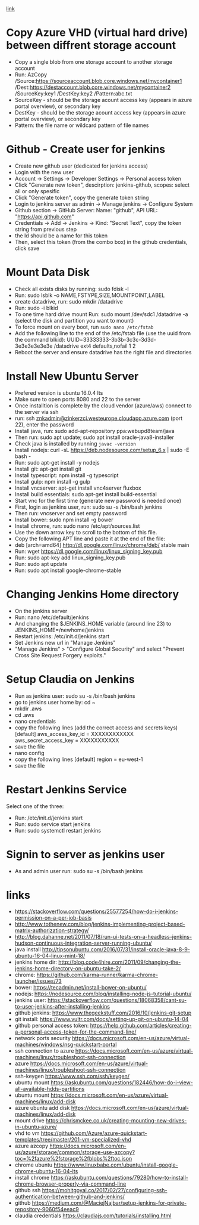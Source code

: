 
[link](https://google.com/)


Copy Azure VHD (virtual hard drive) between diffrent storage account
=================
- Copy a single blob from one storage account to another storage account
- Run: AzCopy /Source:https://sourceaccount.blob.core.windows.net/mycontainer1 /Dest:https://destaccount.blob.core.windows.net/mycontainer2 /SourceKey:key1 /DestKey:key2 /Pattern:abc.txt
- SourceKey - should be the storage acount access key (appears in azure portal overview), or secondary key
- DestKey - should be the storage acount access key (appears in azure portal overview), or secondary key
- Pattern: the file name or wildcard pattern of file names

Github - Create user for jenkins
=================
- Create new github user (dedicated for jenkins access)
- Login with the new user
- Account -> Settings -> Developer Settings -> Personal access token 
- Click "Generate new token", descirption: jenkins-github, scopes: select all or only spesific
- Click "Generate token", copy the generate token string
- Login to jenkins server as admin -> Manage jenkins -> Configure System
- Github section -> GitHub Server: Name: "github", API URL: "https://api.github.com"
- Credentials -> Add -> Jenkins -> Kind: "Secret Text", copy the token string from previous step
- the Id should be a name for this token
- Then, select this token (from the combo box) in the github credentials, click save

Mount Data Disk
================
- Check all exists disks by running: sudo fdisk -l
- Run: sudo lsblk -o NAME,FSTYPE,SIZE,MOUNTPOINT,LABEL
- create datadrive, run: sudo mkdir /datadrive
- Run: sudo -i blkid
- To one time hard drive mount Run: sudo mount /dev/sdc1 /datadrive -a (select the disk and partition you want to mount)
- To force mount on every boot, run ```sudo nano /etc/fstab```
- Add the following line to the end of the /etc/fstab file (use the uuid from the command blkid):
UUID=33333333-3b3b-3c3c-3d3d-3e3e3e3e3e3e   /datadrive   ext4   defaults,nofail   1   2
- Reboot the server and ensure datadrive has the right file and directories


Install New Ubuntu Server
===============
- Prefered version is ubuntu 16.0.4 lts
- Make sure to open ports 8080 and 22 to the server
- Once installtion is complete by the cloud vendor (azure/aws) connect to the server via ssh
- run: ssh znkadmin@zinkerzci.westeurope.cloudapp.azure.com (port 22), enter the password
- Install java, run: sudo add-apt-repository ppa:webupd8team/java
- Then run: sudo apt update; sudo apt install oracle-java8-installer
- Check java is installed by running ```javac -version```
- Install nodejs: curl -sL https://deb.nodesource.com/setup_6.x | sudo -E bash -
- Run: sudo apt-get install -y nodejs
- Install git: apt-get install git
- Install typescript: npm install -g typescript 
- Install gulp: npm install -g gulp 
- Install vncserver: apt-get install vnc4server fluxbox
- Install build essentials: sudo apt-get install build-essential
- Start vnc for the first time (generate new password is needed once)
- First, login as jenkins user, run: sudo su -s /bin/bash jenkins
- Then run: vncserver and set empty password
- Install bower: sudo npm install -g bower
- Install chrome, run: sudo nano /etc/apt/sources.list
- Use the down arrow key to scroll to the bottom of this file. 
- Copy the following APT line and paste it at the end of the file:
- deb [arch=amd64] http://dl.google.com/linux/chrome/deb/ stable main
- Run: wget https://dl.google.com/linux/linux_signing_key.pub
- Run: sudo apt-key add linux_signing_key.pub
- Run: sudo apt update
- Run: sudo apt install google-chrome-stable

Changing Jenkins Home directory
============
- On the jenkins server
- Run: nano /etc/default/jenkins
- And changing the $JENKINS_HOME variable (around line 23) to JENKINS_HOME=/newhome/jenkins
- Restart jenkins: /etc/init.d/jenkins start
- Set Jenkins new url in "Manage Jenkins"
- "Manage Jenkins" > "Configure Global Security" and select "Prevent Cross Site Request Forgery exploits." 

Setup Claudia on Jenkins
============
- Run as jenkins user: sudo su -s /bin/bash jenkins
- go to jenkins user home by: cd ~
- mkdir .aws
- cd .aws
- nano credentials
- copy the following lines (add the correct access and secrets keys)
[default]
aws_access_key_id = XXXXXXXXXXXX
aws_secret_access_key = XXXXXXXXXXX
- save the file
- nano config
- copy the following lines
[default]
region = eu-west-1
- save the file






Restart Jenkins Service
============
Select one of the three: 
- Run: /etc/init.d/jenkins start
- Run: sudo service start jenkins
- Run: sudo systemctl restart jenkins

Signin to server as jenkins user
============
- As and admin user run: sudo su -s /bin/bash jenkins

links
=======
- https://stackoverflow.com/questions/25577254/how-do-i-jenkins-permission-on-a-per-job-basis
- http://www.tothenew.com/blog/jenkins-implementing-project-based-matrix-authorization-strategy/
- http://blog.dahanne.net/2011/07/18/run-ui-tests-on-a-headless-jenkins-hudson-continuous-integration-server-running-ubuntu/
- java install http://tipsonubuntu.com/2016/07/31/install-oracle-java-8-9-ubuntu-16-04-linux-mint-18/
- jenkins home dir: http://blog.code4hire.com/2011/09/changing-the-jenkins-home-directory-on-ubuntu-take-2/
- chrome: https://github.com/karma-runner/karma-chrome-launcher/issues/73
- bower: https://tecadmin.net/install-bower-on-ubuntu/
- nodejs: https://nodesource.com/blog/installing-node-js-tutorial-ubuntu/
- jenkins user: https://stackoverflow.com/questions/18068358/cant-su-to-user-jenkins-after-installing-jenkins
- github jenkins: https://www.thegeekstuff.com/2016/10/jenkins-git-setup
- git install: https://www.vultr.com/docs/setting-up-git-on-ubuntu-14-04
- github personal access token: https://help.github.com/articles/creating-a-personal-access-token-for-the-command-line/
- network ports security https://docs.microsoft.com/en-us/azure/virtual-machines/windows/nsg-quickstart-portal
- ssh connection to azure https://docs.microsoft.com/en-us/azure/virtual-machines/linux/troubleshoot-ssh-connection
- azure https://docs.microsoft.com/en-us/azure/virtual-machines/linux/troubleshoot-ssh-connection
- ssh-keygen https://www.ssh.com/ssh/keygen/
- ubuntu mount https://askubuntu.com/questions/182446/how-do-i-view-all-available-hdds-partitions
- ubuntu mount https://docs.microsoft.com/en-us/azure/virtual-machines/linux/add-disk
- azure ubuntu add disk https://docs.microsoft.com/en-us/azure/virtual-machines/linux/add-disk
- mount drive https://chrismckee.co.uk/creating-mounting-new-drives-in-ubuntu-azure/
- vhd to vm https://github.com/Azure/azure-quickstart-templates/tree/master/201-vm-specialized-vhd
- azure azcopy https://docs.microsoft.com/en-us/azure/storage/common/storage-use-azcopy?toc=%2fazure%2fstorage%2fblobs%2ftoc.json
- chrome ubuntu https://www.linuxbabe.com/ubuntu/install-google-chrome-ubuntu-16-04-lts
- install chrome https://askubuntu.com/questions/79280/how-to-install-chrome-browser-properly-via-command-line
- github ssh https://mohitgoyal.co/2017/02/27/configuring-ssh-authentication-between-github-and-jenkins/
- github https://medium.com/@MaciejNajbar/setup-jenkins-for-private-repository-9060f54eeac9
- claudia credentials https://claudiajs.com/tutorials/installing.html
